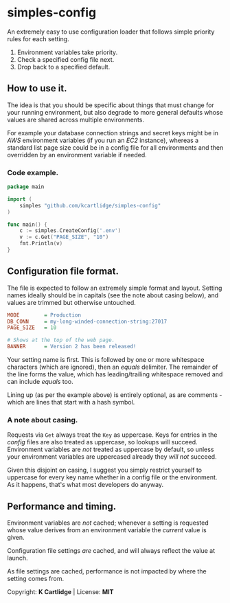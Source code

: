 # simples-config

An extremely easy to use configuration loader that
follows simple priority rules for each setting.

1. Environment variables take priority.
2. Check a specified config file next.
3. Drop back to a specified default.

## How to use it.

The idea is that you should be specific about things
that must change for your running environment, but
also degrade to more general defaults whose values
are shared across multiple environments.

For example your database connection strings and secret
keys might be in *AWS* environment variables (if you run
an *EC2* instance), whereas a standard list page size
could be in a config file for all environments and then
overridden by an environment variable if needed.

### Code example.

``` go
package main

import (
    simples "github.com/kcartlidge/simples-config"
)

func main() {
    c := simples.CreateConfig('.env')
    v := c.Get("PAGE_SIZE", "10")
    fmt.Println(v)
}
```

## Configuration file format.

The file is expected to follow an extremely simple
format and layout. Setting names ideally should be in
capitals (see the note about casing below), and values
are trimmed but otherwise untouched.

``` ini
MODE        = Production
DB_CONN     = my-long-winded-connection-string:27017
PAGE_SIZE   = 10

# Shows at the top of the web page.
BANNER      = Version 2 has been released!
```

Your setting name is first. This is followed by
one or more whitespace characters (which are
ignored), then an *equals* delimiter.
The remainder of the line forms the value, which
has leading/trailing whitespace removed and can
include *equals* too.

Lining up (as per the example above) is entirely
optional, as are comments - which are lines that
start with a hash symbol.

### A note about casing.

Requests via ```Get``` always treat the ```Key``` as
uppercase. Keys for entries in the *config* files are
also treated as uppercase, so lookups will succeed.
Environment variables are *not* treated as uppercase
by default, so unless your environment variables
are uppercased already they *will not* succeed.

Given this disjoint on casing, I suggest you simply
restrict yourself to uppercase for every key name
whether in a config file or the environment. As it
happens, that's what most developers do anyway.

## Performance and timing.

Environment variables are *not* cached; whenever a
setting is requested whose value derives from an
environment variable the *current* value is given.

Configuration file settings *are* cached, and will
always reflect the value at launch.

As file settings are cached, performance is not
impacted by where the setting comes from.

Copyright: **K Cartlidge** | License: **MIT**
